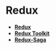 # Redux

* **<a href="./pages/redux/readme.md">Redux</a>**
* **<a href="./pages/redux-toolkit/readme.md">Redux Toolkit</a>**
* **<a href="./pages/redux-saga/readme.md">Redux-Saga</a>**

